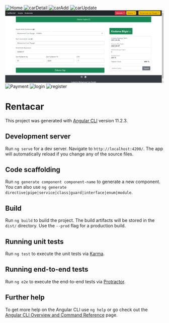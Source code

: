 ![Home](https://github.com/canozyigiit/RentACarProject-Angular/blob/master/image/Home.png)
![carDetail](https://github.com/canozyigiit/RentACarProject-Angular/blob/master/image/carDetail.png)
![carAdd](https://github.com/canozyigiit/RentACarProject-Angular/blob/master/image/carAdd.png)
![carUpdate](https://github.com/canozyigiit/RentACarProject-Angular/blob/master/image/carUpdate.png)
![paymentDetail](https://github.com/canozyigiit/CarRentalProject-Angular/blob/master/readme/ReadmeImg/payment.png)
![Payment](https://github.com/canozyigiit/RentACarProject-Angular/blob/master/image/Payment.png)
![login](https://github.com/canozyigiit/RentACarProject-Angular/blob/master/image/login.png)
![register](https://github.com/canozyigiit/RentACarProject-Angular/blob/master/image/register.png)


# Rentacar

This project was generated with [Angular CLI](https://github.com/angular/angular-cli) version 11.2.3.

## Development server

Run `ng serve` for a dev server. Navigate to `http://localhost:4200/`. The app will automatically reload if you change any of the source files.

## Code scaffolding

Run `ng generate component component-name` to generate a new component. You can also use `ng generate directive|pipe|service|class|guard|interface|enum|module`.

## Build

Run `ng build` to build the project. The build artifacts will be stored in the `dist/` directory. Use the `--prod` flag for a production build.

## Running unit tests

Run `ng test` to execute the unit tests via [Karma](https://karma-runner.github.io).

## Running end-to-end tests

Run `ng e2e` to execute the end-to-end tests via [Protractor](http://www.protractortest.org/).

## Further help

To get more help on the Angular CLI use `ng help` or go check out the [Angular CLI Overview and Command Reference](https://angular.io/cli) page.
